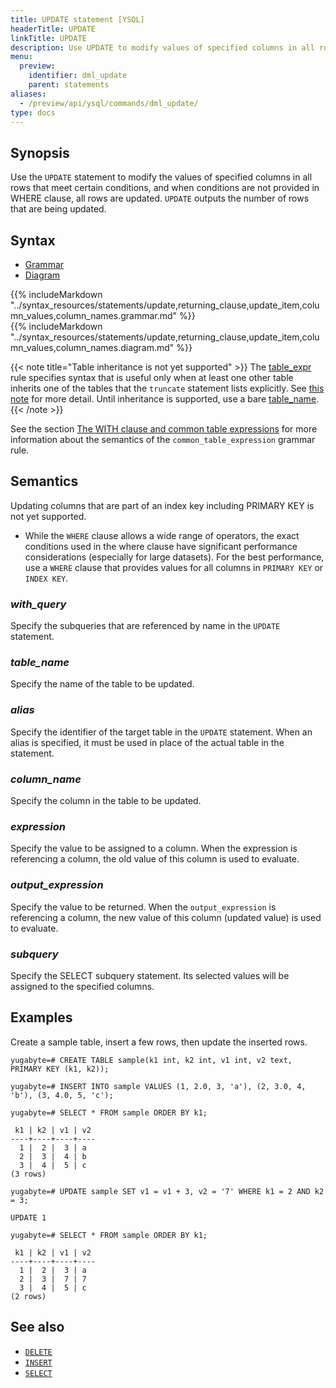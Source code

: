```yaml
---
title: UPDATE statement [YSQL]
headerTitle: UPDATE
linkTitle: UPDATE
description: Use UPDATE to modify values of specified columns in all rows that meet certain conditions. When conditions are not provided in WHERE clause, all rows update.
menu:
  preview:
    identifier: dml_update
    parent: statements
aliases:
  - /preview/api/ysql/commands/dml_update/
type: docs
---
```


## Synopsis

Use the `UPDATE` statement to modify the values of specified columns in all rows that meet certain conditions, and when conditions are not provided in WHERE clause, all rows are updated. `UPDATE` outputs the number of rows that are being updated.

## Syntax

<ul class="nav nav-tabs nav-tabs-yb">
  <li >
    <a href="#grammar" class="nav-link active" id="grammar-tab" data-toggle="tab" role="tab" aria-controls="grammar" aria-selected="true">
      <i class="fas fa-file-alt" aria-hidden="true"></i>
      Grammar
    </a>
  </li>
  <li>
    <a href="#diagram" class="nav-link" id="diagram-tab" data-toggle="tab" role="tab" aria-controls="diagram" aria-selected="false">
      <i class="fas fa-project-diagram" aria-hidden="true"></i>
      Diagram
    </a>
  </li>
</ul>

<div class="tab-content">
  <div id="grammar" class="tab-pane fade show active" role="tabpanel" aria-labelledby="grammar-tab">
  {{% includeMarkdown "../syntax_resources/statements/update,returning_clause,update_item,column_values,column_names.grammar.md" %}}
  </div>
  <div id="diagram" class="tab-pane fade" role="tabpanel" aria-labelledby="diagram-tab">
  {{% includeMarkdown "../syntax_resources/statements/update,returning_clause,update_item,column_values,column_names.diagram.md" %}}
  </div>
</div>

{{< note title="Table inheritance is not yet supported" >}}
The [table_expr](../../syntax_resources/grammar_diagrams/#table-expr) rule specifies syntax that is useful only when at least one other table inherits one of the tables that the `truncate` statement lists explicitly. See [this note](../ddl_alter_table#table-expr-note) for more detail. Until inheritance is supported, use a bare [table_name](../../syntax_resources/grammar_diagrams/#table-name).
{{< /note >}}

See the section [The WITH clause and common table expressions](../../with-clause/) for more information about the semantics of the `common_table_expression` grammar rule.

## Semantics

Updating columns that are part of an index key including PRIMARY KEY is not yet supported.

- While the `WHERE` clause allows a wide range of operators, the exact conditions used in the where clause have significant performance considerations (especially for large datasets). For the best performance, use a `WHERE` clause that provides values for all columns in `PRIMARY KEY` or `INDEX KEY`.

### *with_query*

Specify the subqueries that are referenced by name in the `UPDATE` statement.

### *table_name*

Specify the name of the table to be updated.

### *alias*

Specify the identifier of the target table in the `UPDATE` statement. When an alias is specified, it must be used in place of the actual table in the statement.

### *column_name*

Specify the column in the table to be updated.

### *expression*

Specify the value to be assigned to a column. When the expression is referencing a column, the old value of this column is used to evaluate.

### *output_expression*

Specify the value to be returned. When the `output_expression` is referencing a column, the new value of this column (updated value) is used to evaluate.

### *subquery*

Specify the SELECT subquery statement. Its selected values will be assigned to the specified columns.

## Examples

Create a sample table, insert a few rows, then update the inserted rows.

```plpgsql
yugabyte=# CREATE TABLE sample(k1 int, k2 int, v1 int, v2 text, PRIMARY KEY (k1, k2));
```

```plpgsql
yugabyte=# INSERT INTO sample VALUES (1, 2.0, 3, 'a'), (2, 3.0, 4, 'b'), (3, 4.0, 5, 'c');
```

```plpgsql
yugabyte=# SELECT * FROM sample ORDER BY k1;
```

```output
 k1 | k2 | v1 | v2
----+----+----+----
  1 |  2 |  3 | a
  2 |  3 |  4 | b
  3 |  4 |  5 | c
(3 rows)
```

```plpgsql
yugabyte=# UPDATE sample SET v1 = v1 + 3, v2 = '7' WHERE k1 = 2 AND k2 = 3;
```

```output
UPDATE 1
```

```plpgsql
yugabyte=# SELECT * FROM sample ORDER BY k1;
```

```output
 k1 | k2 | v1 | v2
----+----+----+----
  1 |  2 |  3 | a
  2 |  3 |  7 | 7
  3 |  4 |  5 | c
(2 rows)
```

## See also

- [`DELETE`](../dml_delete/)
- [`INSERT`](../dml_insert)
- [`SELECT`](../dml_select/)
